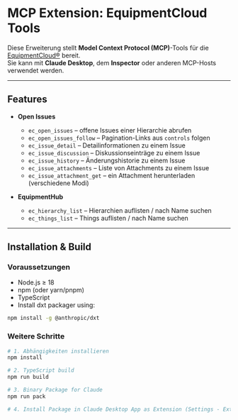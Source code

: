 # MCP Extension: EquipmentCloud Tools

Diese Erweiterung stellt **Model Context Protocol (MCP)**-Tools für die [EquipmentCloud®](https://eqcloud.kontron-ais.com) bereit.  
Sie kann mit **Claude Desktop**, dem **Inspector** oder anderen MCP-Hosts verwendet werden.

---

## Features

- **Open Issues**
  - `ec_open_issues` – offene Issues einer Hierarchie abrufen
  - `ec_open_issues_follow` – Pagination-Links aus `controls` folgen
  - `ec_issue_detail` – Detailinformationen zu einem Issue
  - `ec_issue_discussion` – Diskussions­einträge zu einem Issue
  - `ec_issue_history` – Änderungs­historie zu einem Issue
  - `ec_issue_attachments` – Liste von Attachments zu einem Issue
  - `ec_issue_attachment_get` – ein Attachment herunterladen (verschiedene Modi)

- **EquipmentHub**
  - `ec_hierarchy_list` – Hierarchien auflisten / nach Name suchen
  - `ec_things_list` – Things auflisten / nach Name suchen

---

## Installation & Build

### Voraussetzungen
- Node.js ≥ 18
- npm (oder yarn/pnpm)
- TypeScript
- Install dxt packager using: 
```bash
npm install -g @anthropic/dxt
```

### Weitere Schritte
```bash
# 1. Abhängigkeiten installieren
npm install

# 2. TypeScript build
npm run build

# 3. Binary Package for Claude
npm run pack

# 4. Install Package in Claude Desktop App as Extension (Settings - Extensions)